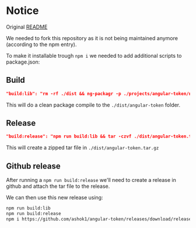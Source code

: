 # Notice

Original [README](https://github.com/neroniaky/angular-token)

We needed to fork this repository as it is not being maintained anymore (according to the npm entry).

To make it installable trough `npm i` we needed to add additional scripts to package.json:

## Build

```json
"build:lib": "rm -rf ./dist && ng-packagr -p ./projects/angular-token/ng-package.json"
```

This will do a clean package compile to the `./dist/angular-token` folder.

## Release

```json
"build:release": "npm run build:lib && tar -czvf ./dist/angular-token.tar.gz -C ./dist/angular-token ."
```

This will create a zipped tar file in `./dist/angular-token.tar.gz`

## Github release

After running a `npm run build:release` we'll need to create a release in github and attach the tar file to the release.

We can then use this new release using:

```sh
npm run build:lib
npm run build:release
npm i https://github.com/ashok1/angular-token/releases/download/released/angular-token.tar.gz
```
